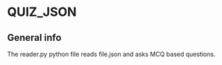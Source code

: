 # QUIZ_JSON


## General info
The reader.py python file reads file.json and asks MCQ based questions.
